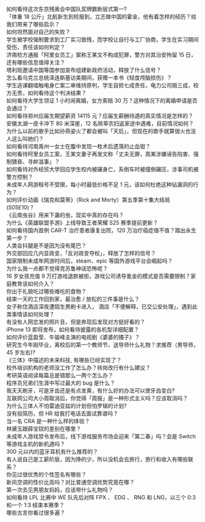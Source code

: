 如何看待这次东京残奥会中国队奖牌数断层式第一?  
「体重 18 公斤」北航新生到校报到，立志做中国的霍金，他有着怎样的经历？给我们带来了哪些启示？  
如何坦然面对自己的失败？  
学生被学校强制要求到工厂实习致残，而学校让自行与工厂协商，学生在实习期间受伤，责任该如何判定？  
济南检方通报「阿里女员工」案称王某文不构成犯罪，警方对其治安拘留 15 日，还有哪些信息值得关注？  
塔利班邀请中国等国参加宣布组建新政府活动，释放了什么信号？  
怎么看乌克兰总统泽连斯基访美期间，获赠一本书《轻度颅脑损伤》？  
学生逃课翻墙触电身亡案二审维持原判，学生自担七成责任，电力公司赔三成，校方无责，如何看待这个判决结果？  
如何看待大学生领证 1 小时闹离婚，女方索赔 30 万？这种情况下的离婚申请是否会通过？  
如何看待郑州应届生期望薪资 14115 元？应届生薪酬待遇的真实情况是怎样的？  
安徽太湖一皮卡冲下 80 米深崖，12 名除草农妇返家途中遇难，目前情况如何？  
为什么以前的歌手比如孙燕姿火了都会被叫「天后」，但现在的歌手就算很火也没人这么叫她们？  
如何看待河南禹州一女士在腹中发现一枚术后遗落的止血钳？  
如何看待阿里女员工案，王某文妻子再发文称「丈夫无罪，周某涉嫌诬告陷害、强制猥亵、寻衅滋事」？  
如何看待对外经贸大学回应学生校内被碾身亡，系倒车时被撞倒碾压，涉事司机被警方控制？  
未成年人网游租号不受限，每小时最低价格不足 1 元，该如何杜绝这种钻漏洞的行为？  
如何评价动画《瑞克和莫蒂》（Rick and Morty）第五季第十集大结局 (S05E10)？  
《云南虫谷》用来下蛊的虫，现实中真的存在吗？  
为什么《英雄联盟手游》上线导致王者荣耀 S25 赛季提前更新？  
如何看待国内首例 CAR-T 治疗患者康复出院，120 万治疗癌症值不值？踏出永生第一步？  
人类会抖腿是不是因为没有尾巴？  
外交部回应几内亚政变，「反对政变夺权」，释放了怎样的信号？  
国家限制未成年网游时间后，steam、epic 等国外游戏平台会崛起吗？  
为什么我一点都不觉得克苏鲁神话恐怖呢？  
16 岁女孩充值 9 万打游戏退款被拒，游戏公司诱导氪金的模式是否需要限制？家庭教育该如何介入？  
你出于礼貌吃过哪些难吃的食物？  
结束一天的工作回到家，最治愈 / 放松的三件事是什么？  
女子称住酒店深夜遭陌生男刷卡进入， 酒店「不便解释，已交公安处理」，遇到此类事情该如何处理？  
有没有人网恋发的照片丑，但是奔现后发现对方挺好看的？  
iPhone 13 即将发布，如何看待披露的各机型详细配置？  
如何评价蓝盈莹、牛骏峰主演的电视剧《婆婆的镯子》？  
研究生今年刚毕业，离校后的第一个教师节，送导师什么礼物？求推荐（男导师，45 岁左右)?  
《三体》中描述的未来科技, 有哪些已经实现了？  
校外培训机构的老师没工作了怎么办？转岗改行有什么建议？  
考研英语阅读每篇总是错那么一两个怎么办？  
程序员兄弟们生涯中写过最大的 bug 是什么？  
我天天刷牙，可是牙齿还是有点发黄，有什么好的办法可以使牙齿变白?  
互联网公司大小周取消后，你觉得「周报」是一种形式主义吗？应该取消吗？  
为什么三体人不怕雷迪亚兹的计划但怕罗辑的计划?  
没有投简历，但 HR 给我打电话去面试靠谱吗？  
当一名 CRA 是一种什么样的体验？  
林黛玉跟薛宝钗的差别在哪里？  
未成年人游戏禁令发布后，线下游戏服务市场会迎来「第二春」吗？会是 Switch 等游戏主机的新机遇吗？  
300 元以内的蓝牙耳机有什么推荐的？  
有人说自己是工薪阶层，因为挣的少，所以没机会去旅行，旅行和收入有哪些联系？  
你见过很优秀的个性签名有哪些？  
新风空调的性价比高吗？对比普通空调优势究竟在哪？  
第一次去见男朋友妈妈，应该带什么礼物吗？  
如何看待 LPL 比赛中 WE 队先后对阵 FPX 、 EDG 、 RNG 和 LNG，以三个 0:3 和一个 1:3 结束本赛季？  
哪些古言你看过很多遍？  
